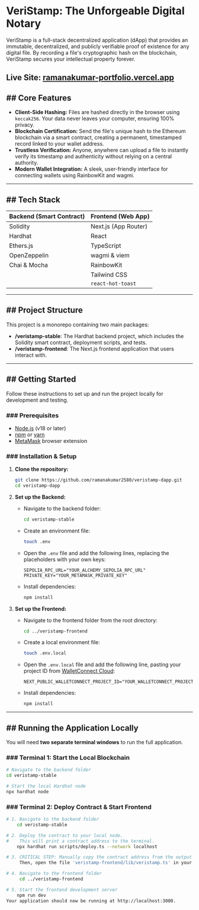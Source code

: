 # VeriStamp: The Unforgeable Digital Notary

VeriStamp is a full-stack decentralized application (dApp) that provides an immutable, decentralized, and publicly verifiable proof of existence for any digital file. By recording a file's cryptographic hash on the blockchain, VeriStamp secures your intellectual property forever.

## **Live Site**: [ramanakumar-portfolio.vercel.app](https://ramanakumar-portfolio.vercel.app)

## ## Core Features

- **Client-Side Hashing:** Files are hashed directly in the browser using `keccak256`. Your data never leaves your computer, ensuring 100% privacy.
- **Blockchain Certification:** Send the file's unique hash to the Ethereum blockchain via a smart contract, creating a permanent, timestamped record linked to your wallet address.
- **Trustless Verification:** Anyone, anywhere can upload a file to instantly verify its timestamp and authenticity without relying on a central authority.
- **Modern Wallet Integration:** A sleek, user-friendly interface for connecting wallets using RainbowKit and wagmi.

---

## ## Tech Stack

| Backend (Smart Contract) | Frontend (Web App)   |
| ------------------------ | -------------------- |
| Solidity                 | Next.js (App Router) |
| Hardhat                  | React                |
| Ethers.js                | TypeScript           |
| OpenZeppelin             | wagmi & viem         |
| Chai & Mocha             | RainbowKit           |
|                          | Tailwind CSS         |
|                          | `react-hot-toast`    |

---

## ## Project Structure

This project is a monorepo containing two main packages:

- **/veristamp-stable**: The Hardhat backend project, which includes the Solidity smart contract, deployment scripts, and tests.
- **/veristamp-frontend**: The Next.js frontend application that users interact with.

---

## ## Getting Started

Follow these instructions to set up and run the project locally for development and testing.

### ### Prerequisites

- [Node.js](https://nodejs.org/) (v18 or later)
- [npm](https://www.npmjs.com/) or [yarn](https://yarnpkg.com/)
- [MetaMask](https://metamask.io/) browser extension

### ### Installation & Setup

1.  **Clone the repository:**

    ```bash
    git clone https://github.com/ramanakumar2580/veristamp-dapp.git
    cd veristamp-dapp
    ```

2.  **Set up the Backend:**

    - Navigate to the backend folder:
      ```bash
      cd veristamp-stable
      ```
    - Create an environment file:
      ```bash
      touch .env
      ```
    - Open the `.env` file and add the following lines, replacing the placeholders with your own keys:
      ```env
      SEPOLIA_RPC_URL="YOUR_ALCHEMY_SEPOLIA_RPC_URL"
      PRIVATE_KEY="YOUR_METAMASK_PRIVATE_KEY"
      ```
    - Install dependencies:
      ```bash
      npm install
      ```

3.  **Set up the Frontend:**

    - Navigate to the frontend folder from the root directory:
      ```bash
      cd ../veristamp-frontend
      ```
    - Create a local environment file:
      ```bash
      touch .env.local
      ```
    - Open the `.env.local` file and add the following line, pasting your project ID from [WalletConnect Cloud](https://cloud.walletconnect.com/):

      ```env
      NEXT_PUBLIC_WALLETCONNECT_PROJECT_ID="YOUR_WALLETCONNECT_PROJECT_ID"
      ```

    - Install dependencies:
      ```bash
      npm install
      ```

---

## ## Running the Application Locally

You will need **two separate terminal windows** to run the full application.

### ### Terminal 1: Start the Local Blockchain

```bash
# Navigate to the backend folder
cd veristamp-stable

# Start the local Hardhat node
npx hardhat node
```

### ### Terminal 2: Deploy Contract & Start Frontend

```bash
# 1. Navigate to the backend folder
    cd veristamp-stable

# 2. Deploy the contract to your local node.
#    This will print a contract address to the terminal.
    npx hardhat run scripts/deploy.ts --network localhost

# 3. CRITICAL STEP: Manually copy the contract address from the output above.
     Then, open the file 'veristamp-frontend/lib/veristamp.ts' in your code editor and paste the address as the value for the 'contractAddress' constant.

# 4. Navigate to the frontend folder
     cd ../veristamp-frontend

# 5. Start the frontend development server
    npm run dev
Your application should now be running at http://localhost:3000.
```
